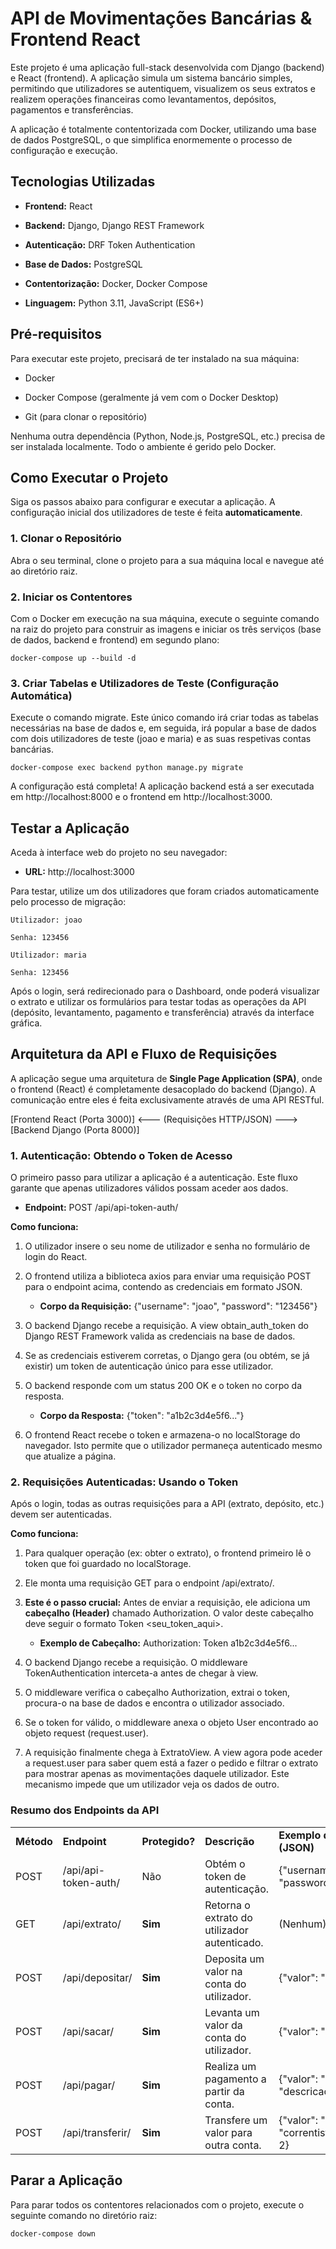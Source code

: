 # **API de Movimentações Bancárias & Frontend React**

Este projeto é uma aplicação full-stack desenvolvida com Django (backend) e React (frontend). A aplicação simula um sistema bancário simples, permitindo que utilizadores se autentiquem, visualizem os seus extratos e realizem operações financeiras como levantamentos, depósitos, pagamentos e transferências.

A aplicação é totalmente contentorizada com Docker, utilizando uma base de dados PostgreSQL, o que simplifica enormemente o processo de configuração e execução.


## **Tecnologias Utilizadas**

- **Frontend:** React

- **Backend:** Django, Django REST Framework

- **Autenticação:** DRF Token Authentication

- **Base de Dados:** PostgreSQL

- **Contentorização:** Docker, Docker Compose

- **Linguagem:** Python 3.11, JavaScript (ES6+)


## **Pré-requisitos**

Para executar este projeto, precisará de ter instalado na sua máquina:

- Docker

- Docker Compose (geralmente já vem com o Docker Desktop)

- Git (para clonar o repositório)

Nenhuma outra dependência (Python, Node.js, PostgreSQL, etc.) precisa de ser instalada localmente. Todo o ambiente é gerido pelo Docker.


## **Como Executar o Projeto**

Siga os passos abaixo para configurar e executar a aplicação. A configuração inicial dos utilizadores de teste é feita **automaticamente**.


### **1. Clonar o Repositório**

Abra o seu terminal, clone o projeto para a sua máquina local e navegue até ao diretório raiz.


### **2. Iniciar os Contentores**

Com o Docker em execução na sua máquina, execute o seguinte comando na raiz do projeto para construir as imagens e iniciar os três serviços (base de dados, backend e frontend) em segundo plano:

```
docker-compose up --build -d
```


### **3. Criar Tabelas e Utilizadores de Teste (Configuração Automática)**

Execute o comando migrate. Este único comando irá criar todas as tabelas necessárias na base de dados e, em seguida, irá popular a base de dados com dois utilizadores de teste (joao e maria) e as suas respetivas contas bancárias.

```
docker-compose exec backend python manage.py migrate
```

A configuração está completa! A aplicação backend está a ser executada em http\://localhost:8000 e o frontend em http\://localhost:3000.


## **Testar a Aplicação**

Aceda à interface web do projeto no seu navegador:

- **URL:** http\://localhost:3000

Para testar, utilize um dos utilizadores que foram criados automaticamente pelo processo de migração:

```
Utilizador: joao

Senha: 123456
```

```
Utilizador: maria

Senha: 123456
```

Após o login, será redirecionado para o Dashboard, onde poderá visualizar o extrato e utilizar os formulários para testar todas as operações da API (depósito, levantamento, pagamento e transferência) através da interface gráfica.


## **Arquitetura da API e Fluxo de Requisições**

A aplicação segue uma arquitetura de **Single Page Application (SPA)**, onde o frontend (React) é completamente desacoplado do backend (Django). A comunicação entre eles é feita exclusivamente através de uma API RESTful.

\[Frontend React (Porta 3000)] <--- (Requisições HTTP/JSON) ---> \[Backend Django (Porta 8000)]


### **1. Autenticação: Obtendo o Token de Acesso**

O primeiro passo para utilizar a aplicação é a autenticação. Este fluxo garante que apenas utilizadores válidos possam aceder aos dados.

- **Endpoint:** POST /api/api-token-auth/

**Como funciona:**

1. O utilizador insere o seu nome de utilizador e senha no formulário de login do React.

2. O frontend utiliza a biblioteca axios para enviar uma requisição POST para o endpoint acima, contendo as credenciais em formato JSON.

    - **Corpo da Requisição:** {"username": "joao", "password": "123456"}

3. O backend Django recebe a requisição. A view obtain\_auth\_token do Django REST Framework valida as credenciais na base de dados.

4. Se as credenciais estiverem corretas, o Django gera (ou obtém, se já existir) um token de autenticação único para esse utilizador.

5. O backend responde com um status 200 OK e o token no corpo da resposta.

    - **Corpo da Resposta:** {"token": "a1b2c3d4e5f6..."}

6. O frontend React recebe o token e armazena-o no localStorage do navegador. Isto permite que o utilizador permaneça autenticado mesmo que atualize a página.


### **2. Requisições Autenticadas: Usando o Token**

Após o login, todas as outras requisições para a API (extrato, depósito, etc.) devem ser autenticadas.

**Como funciona:**

1. Para qualquer operação (ex: obter o extrato), o frontend primeiro lê o token que foi guardado no localStorage.

2. Ele monta uma requisição GET para o endpoint /api/extrato/.

3. **Este é o passo crucial:** Antes de enviar a requisição, ele adiciona um **cabeçalho (Header)** chamado Authorization. O valor deste cabeçalho deve seguir o formato Token \<seu\_token\_aqui>.

    - **Exemplo de Cabeçalho:** Authorization: Token a1b2c3d4e5f6...

4. O backend Django recebe a requisição. O middleware TokenAuthentication interceta-a antes de chegar à view.

5. O middleware verifica o cabeçalho Authorization, extrai o token, procura-o na base de dados e encontra o utilizador associado.

6. Se o token for válido, o middleware anexa o objeto User encontrado ao objeto request (request.user).

7. A requisição finalmente chega à ExtratoView. A view agora pode aceder a request.user para saber quem está a fazer o pedido e filtrar o extrato para mostrar apenas as movimentações daquele utilizador. Este mecanismo impede que um utilizador veja os dados de outro.


### **Resumo dos Endpoints da API**

|            |                      |                |                                              |                                                    |
| ---------- | -------------------- | -------------- | -------------------------------------------- | -------------------------------------------------- |
| **Método** | **Endpoint**         | **Protegido?** | **Descrição**                                | **Exemplo de Corpo (JSON)**                        |
| POST       | /api/api-token-auth/ | Não            | Obtém o token de autenticação.               | {"username": "...", "password": "..."}             |
| GET        | /api/extrato/        | **Sim**        | Retorna o extrato do utilizador autenticado. | (Nenhum)                                           |
| POST       | /api/depositar/      | **Sim**        | Deposita um valor na conta do utilizador.    | {"valor": "200.00"}                                |
| POST       | /api/sacar/          | **Sim**        | Levanta um valor da conta do utilizador.     | {"valor": "50.00"}                                 |
| POST       | /api/pagar/          | **Sim**        | Realiza um pagamento a partir da conta.      | {"valor": "99.90", "descricao": "..."}             |
| POST       | /api/transferir/     | **Sim**        | Transfere um valor para outra conta.         | {"valor": "150.00", "correntista\_destino\_id": 2} |


## **Parar a Aplicação**

Para parar todos os contentores relacionados com o projeto, execute o seguinte comando no diretório raiz:

```
docker-compose down
```
